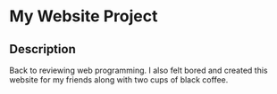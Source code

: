 # My Website Project

## Description

Back to reviewing web programming. I also felt bored and created this website for my friends along with two cups of black coffee.
